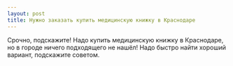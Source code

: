 ```yaml
---
layout: post 
title: Нужно заказать купить медицинскую книжку в Краснодаре 
--- 
```

Срочно, подскажите! Надо купить медицинскую книжку в Краснодаре, но в городе ничего подходящего не нашёл! Надо быстро найти хороший вариант, подскажите советом.